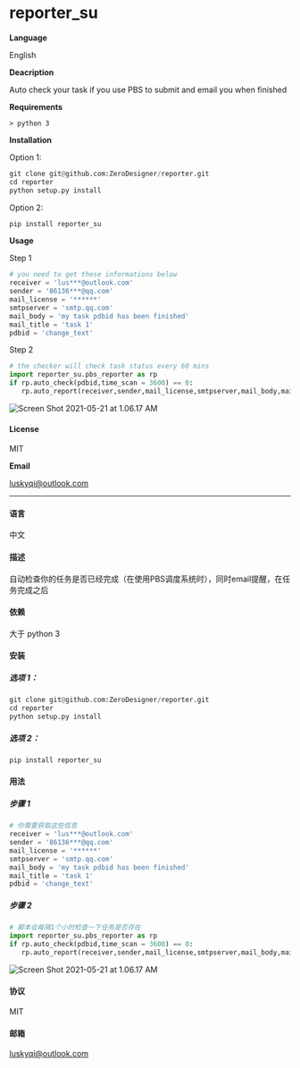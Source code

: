 # reporter_su
**Language**

English

**Deacription**

Auto check your task if you use PBS to submit and email you when finished

**Requirements**

`> python 3`

**Installation**

Option 1:

```python
git clone git@github.com:ZeroDesigner/reporter.git
cd reporter
python setup.py install
```

Option 2:

```python
pip install reporter_su
```

**Usage**

Step 1

```python
# you need to get these informations below
receiver = 'lus***@outlook.com'
sender = '86136***@qq.com'
mail_license = '******'
smtpserver = 'smtp.qq.com'
mail_body = 'my task pdbid has been finished'
mail_title = 'task 1'
pdbid = 'change_text'
```

Step 2

```python
# the checker will check task status every 60 mins
import reporter_su.pbs_reporter as rp
if rp.auto_check(pdbid,time_scan = 3600) == 0:
   rp.auto_report(receiver,sender,mail_license,smtpserver,mail_body,mail_title)
```

![Screen Shot 2021-05-21 at 1.06.17 AM](https://gitee.com/zerodesigner/markdown-png/raw/master/uPic/Screen%20Shot%202021-05-21%20at%201.06.17%20AM.png)

#### **License**

MIT

**Email**

luskyqi@outlook.com



-------------



#### **语言**

中文

#### **描述**

自动检查你的任务是否已经完成（在使用PBS调度系统时），同时email提醒，在任务完成之后

#### 依赖

大于 python 3

#### 安装

##### 选项 1：

```python
git clone git@github.com:ZeroDesigner/reporter.git
cd reporter
python setup.py install
```

##### 选项 2：

```python
pip install reporter_su
```

#### 用法

##### 步骤 1

```python
# 你需要获取这些信息
receiver = 'lus***@outlook.com'
sender = '86136***@qq.com'
mail_license = '******'
smtpserver = 'smtp.qq.com'
mail_body = 'my task pdbid has been finished'
mail_title = 'task 1'
pdbid = 'change_text'
```

##### 步骤 2

```python
# 脚本会每隔1个小时检查一下任务是否存在
import reporter_su.pbs_reporter as rp
if rp.auto_check(pdbid,time_scan = 3600) == 0:
   rp.auto_report(receiver,sender,mail_license,smtpserver,mail_body,mail_title)
```

![Screen Shot 2021-05-21 at 1.06.17 AM](https://gitee.com/zerodesigner/markdown-png/raw/master/uPic/Screen%20Shot%202021-05-21%20at%201.06.17%20AM-1530425.png)

####  协议

MIT

#### 邮箱

luskyqi@outlook.com

